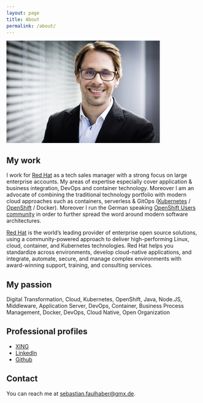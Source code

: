 ```yaml
---
layout: page
title: About
permalink: /about/
---
```


![Portrait showing Sebastian Faulhaber](/assets/images/Sebastian_Faulhaber_9270final_small.jpeg)

## My work

I work for [Red Hat](https://www.redhat.com/de) as a tech sales manager with a strong focus on large enterprise accounts. My areas of expertise especially cover application & business integration, DevOps and container technology. Moreover I am an advocate of combining the traditional technology portfolio with modern cloud approaches such as containers, serverless & GitOps ([Kubernetes](https://kubernetes.io/) / [OpenShift](https://www.openshift.com/) / Docker). Moreover I run the German speaking [OpenShift Users community](https://www.openshift-anwender.de/) in order to further spread the word around modern software architectures.

[Red Hat](https://www.redhat.com/de) is the world’s leading provider of enterprise open source solutions, using a community-powered approach to deliver high-performing Linux, cloud, container, and Kubernetes technologies. Red Hat helps you standardize across environments, develop cloud-native applications, and integrate, automate, secure, and manage complex environments with award-winning support, training, and consulting services.

## My passion

Digital Transformation, Cloud, Kubernetes, OpenShift, Java, Node.JS, Middleware, Application Server, DevOps, Container, Business Process Management, Docker, DevOps, Cloud Native, Open Organization

## Professional profiles

* [XING](http://www.xing.com/profile/Sebastian_Faulhaber)
* [LinkedIn](https://de.linkedin.com/in/sebastianfaulhaber)
* [Github](https://github.com/sebastianfaulhaber)

## Contact

You can reach me at sebastian.faulhaber@gmx.de.
